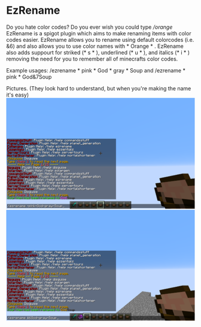 # EzRename
Do you hate color codes? Do you ever wish you could type */orange*
EzRename is a spigot plugin which aims to make renaming items with color codes easier. EzRename allows you to rename using default colorcodes (i.e. &6) and also allows you to use color names with * Orange * . EzRename also adds suppourt for striked (* s * ), underlined (* u * ), and italics (* i * ) removing the need for you to remember all of minecrafts color codes.

Example usages: /ezrename * pink * God * gray * Soup and /ezrename * pink * God&7Soup

Pictures. (They look hard to understand, but when you're making the name it's easy)
![alttext](https://github.com/Exeton/EzRename/blob/master/Pictures/GodSoup.png)
![alttext](https://github.com/Exeton/EzRename/blob/master/Pictures/God%20Soup.png)
